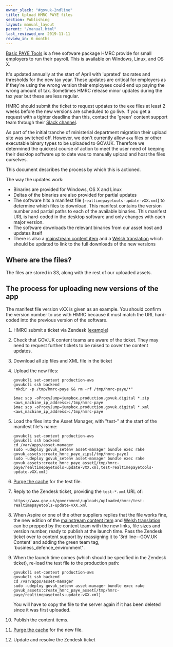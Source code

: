 ```yaml
---
owner_slack: "#govuk-2ndline"
title: Upload HMRC PAYE files
section: Publishing
layout: manual_layout
parent: "/manual.html"
last_reviewed_on: 2019-11-11
review_in: 6 months
---
```


[Basic PAYE Tools](https://www.gov.uk/basic-paye-tools) is a free software package HMRC provide for small employers to run their payroll. This is available on Windows, Linux, and OS X.

It's updated annually at the start of April with 'uprated' tax rates and thresholds for the new tax year. These updates are critical for employers as if they're using the wrong version their employees could end up paying the wrong amount of tax. Sometimes HMRC release minor updates during the tax year but these are less regular.

HMRC should submit the ticket to request updates to the exe files at least 2 weeks before the new versions are scheduled to go live. If you get a request with a tighter deadline than this, contact the 'green' content support team through their [Slack channel](https://gds.slack.com/messages/CADGKPQHJ/).

As part of the initial tranche of ministerial department migration their
upload site was switched off. However, we don't currently allow `exe`
files or other executable binary types to be uploaded to GOV.UK.
Therefore we determined the quickest course of action to meet the user
need of keeping their desktop software up to date was to manually upload
and host the files ourselves.

This document describes the process by which this is actioned.

The way the updates work:

-   Binaries are provided for Windows, OS X and Linux
-   Deltas of the binaries are also provided for partial updates
-   The software hits a manifest file
    (`realtimepayetools-update-vXX.xml`) to determine which files
    to download. This manifest contains the version number and partial
    paths to each of the available binaries. This manifest URL is
    hard-coded in the desktop software and only changes with each major version.
-   The software downloads the relevant binaries from our asset host and
    updates itself
-   There is also a [mainstream content
    item](https://www.gov.uk/basic-paye-tools) and a [Welsh
    translation](https://www.gov.uk/lawrlwytho-offer-twe-sylfaenol-cthem)
    which should be updated to link to the full downloads of the new versions

## Where are the files?

The files are stored in S3, along with the rest of our uploaded assets.

## The process for uploading new versions of the app

The manifest file version vXX is given as an example. You should confirm the
version number to use with HMRC because it must match the URL hard-coded into
the previous version of the software.

1.  HMRC submit a ticket via Zendesk
    ([example](https://govuk.zendesk.com/tickets/771694))
1.  Check that GOV.UK content teams are aware of the ticket.  They may
    need to request further tickets to be raised to cover the content updates.
1.  Download all zip files and XML file in the ticket
1.  Upload the new files:

      ```shell
      govukcli set-context production-aws
      govukcli ssh backend
      "mkdir -p /tmp/hmrc-paye && rm -rf /tmp/hmrc-paye/*"
      ```

      ```shell
      $mac scp -oProxyJump=jumpbox.production.govuk.digital *.zip <aws_machine_ip_address>:/tmp/hmrc-paye
      $mac scp -oProxyJump=jumpbox.production.govuk.digital *.xml <aws_machine_ip_address>:/tmp/hmrc-paye
      ```

1.  Load the files into the Asset Manager, with "test-" at the start of the manifest file's name:

      ```shell
      govukcli set-context production-aws
      govukcli ssh backend
      cd /var/apps/asset-manager
      sudo -udeploy govuk_setenv asset-manager bundle exec rake govuk_assets:create_hmrc_paye_zips[/tmp/hmrc-paye]
      sudo -udeploy govuk_setenv asset-manager bundle exec rake govuk_assets:create_hmrc_paye_asset[/tmp/hmrc-paye/realtimepayetools-update-vXX.xml,test-realtimepayetools-update-vXX.xml]
      ```

1.  [Purge the cache](https://docs.publishing.service.gov.uk/manual/purge-cache.html#assets) for the test file.

1.  Reply to the Zendesk ticket, providing the `test-*.xml` URL of:

        https://www.gov.uk/government/uploads/uploaded/hmrc/test-realtimepayetools-update-vXX.xml

1.  When Aspire or one of the other suppliers replies that the file
    works fine, the new edition of the [mainstream content
    item](https://www.gov.uk/basic-paye-tools) and [Welsh
    translation](https://www.gov.uk/lawrlwytho-offer-twe-sylfaenol-cthem)
    can be prepped by the content team with the new links, file sizes and version
    number, ready to publish at the launch time. Pass the Zendesk ticket over to content support by reassigning it to '3rd line--GOV.UK Content' and adding the green team tag, 'business_defence_environment' .

1.  When the launch time comes (which should be specified in the Zendesk
    ticket), re-load the test file to the production path:

      ```shell
      govukcli set-context production-aws
      govukcli ssh backend
      cd /var/apps/asset-manager
      sudo -udeploy govuk_setenv asset-manager bundle exec rake govuk_assets:create_hmrc_paye_asset[/tmp/hmrc-paye/realtimepayetools-update-vXX.xml]
      ```

    You will have to copy the file to the server again if it has been deleted since it was first uploaded.

1. Publish the content items.

1. [Purge the cache](https://docs.publishing.service.gov.uk/manual/purge-cache.html#assets) for the new file.

1.  Update and resolve the Zendesk ticket
